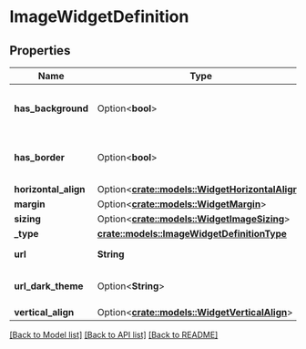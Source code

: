 # ImageWidgetDefinition

## Properties

Name | Type | Description | Notes
------------ | ------------- | ------------- | -------------
**has_background** | Option<**bool**> | Whether to display a background or not. | [optional][default to true]
**has_border** | Option<**bool**> | Whether to display a border or not. | [optional][default to true]
**horizontal_align** | Option<[**crate::models::WidgetHorizontalAlign**](WidgetHorizontalAlign.md)> |  | [optional]
**margin** | Option<[**crate::models::WidgetMargin**](WidgetMargin.md)> |  | [optional]
**sizing** | Option<[**crate::models::WidgetImageSizing**](WidgetImageSizing.md)> |  | [optional]
**_type** | [**crate::models::ImageWidgetDefinitionType**](ImageWidgetDefinitionType.md) |  | 
**url** | **String** | URL of the image. | 
**url_dark_theme** | Option<**String**> | URL of the image in dark mode. | [optional]
**vertical_align** | Option<[**crate::models::WidgetVerticalAlign**](WidgetVerticalAlign.md)> |  | [optional]

[[Back to Model list]](../README.md#documentation-for-models) [[Back to API list]](../README.md#documentation-for-api-endpoints) [[Back to README]](../README.md)


